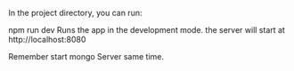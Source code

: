 In the project directory, you can run:

npm run dev
Runs the app in the development mode.
the server will start at http://localhost:8080

Remember start mongo Server same time.
